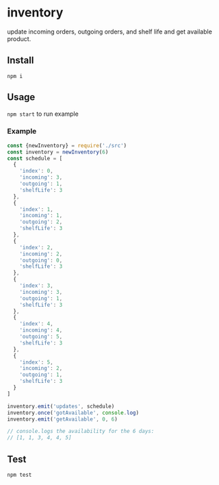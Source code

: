 # inventory

update incoming orders, outgoing orders, and shelf life and get available product.

## Install
`npm i`

## Usage
`npm start` to run example

### Example
```js
const {newInventory} = require('./src')
const inventory = newInventory(6)
const schedule = [
  {
    'index': 0,
    'incoming': 3,
    'outgoing': 1,
    'shelfLife': 3
  },
  {
    'index': 1,
    'incoming': 1,
    'outgoing': 2,
    'shelfLife': 3
  },
  {
    'index': 2,
    'incoming': 2,
    'outgoing': 0,
    'shelfLife': 3
  },
  {
    'index': 3,
    'incoming': 3,
    'outgoing': 1,
    'shelfLife': 3
  },
  {
    'index': 4,
    'incoming': 4,
    'outgoing': 5,
    'shelfLife': 3
  },
  {
    'index': 5,
    'incoming': 2,
    'outgoing': 1,
    'shelfLife': 3
  }
]

inventory.emit('updates', schedule)
inventory.once('gotAvailable', console.log)
inventory.emit('getAvailable', 0, 6)

// console.logs the availability for the 6 days:
// [1, 1, 3, 4, 4, 5]
```

## Test
`npm test`
